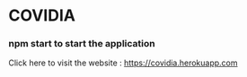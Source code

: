 # COVIDIA

### npm start to start the application

Click here to visit the website : <a href="https://covidia.herokuapp.com/" target="_blank">https://covidia.herokuapp.com</a>
